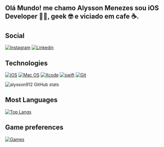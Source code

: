 
## Olá Mundo!  me chamo Alysson Menezes sou iOS Developer 📲🍎, geek 🤓 e viciado em cafe ☕.

## Social
[![Instagram](https://img.shields.io/badge/Instagram-E4405F?style=for-the-badge&logo=instagram&logoColor=white)](https://www.instagram.com/alysson_912?igsh=dG1uYjBuazM1OXZs&utm_source=qr)
[![Linkedin](https://img.shields.io/badge/LinkedIn-0077B5?style=for-the-badge&logo=linkedin&logoColor=white)](https://www.linkedin.com/in/alysson-menezes?utm_source=share&utm_campaign=share_via&utm_content=profile&utm_medium=ios_app)

## Technologies

[![iOS](https://img.shields.io/badge/iOS-000000?style=for-the-badge&logo=ios&logoColor=white)]()
[![Mac OS](https://img.shields.io/badge/mac%20os-000000?style=for-the-badge&logo=apple&logoColor=white)]()
[![Xcode](https://img.shields.io/badge/Xcode-007ACC?style=for-the-badge&logo=Xcode&logoColor=white)]()
[![swift](https://img.shields.io/badge/Swift-FA7343?style=for-the-badge&logo=swift&logoColor=white)]()
[![Git](https://img.shields.io/badge/GIT-E44C30?style=for-the-badge&logo=git&logoColor=white)]()

![alysson912 GitHub stats](https://github-readme-stats.vercel.app/api?username=alysson912&show_icons=true&theme=radical)

## Most Languages
[![Top Langs](https://github-readme-stats.vercel.app/api/top-langs/?username=alysson912&layout=pie&theme=dracula)](https://github.com/alysson912/github-readme-stats)



## Game preferences

[![Games](https://img.shields.io/badge/PlayStation-003791?style=for-the-badge&logo=playstation&logoColor=white)]()



